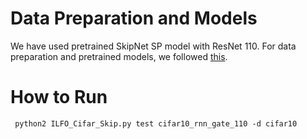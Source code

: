 
# Data Preparation and Models

We have used pretrained SkipNet SP model with ResNet 110. For data preparation and pretrained models, we followed [this](https://github.com/ucbdrive/skipnet/tree/master/cifar).

# How to Run
```
 python2 ILFO_Cifar_Skip.py test cifar10_rnn_gate_110 -d cifar10
 
```
